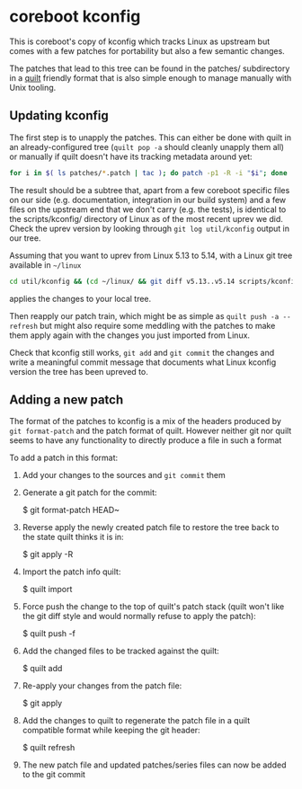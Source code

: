 # coreboot kconfig

This is coreboot's copy of kconfig which tracks Linux as upstream but comes
with a few patches for portability but also a few semantic changes.

The patches that lead to this tree can be found in the patches/ subdirectory
in a [quilt](http://savannah.nongnu.org/projects/quilt) friendly format that
is also simple enough to manage manually with Unix tooling.

## Updating kconfig

The first step is to unapply the patches. This can either be done with quilt
in an already-configured tree (`quilt pop -a` should cleanly unapply them all)
or manually if quilt doesn't have its tracking metadata around yet:

```sh
for i in $( ls patches/*.patch | tac ); do patch -p1 -R -i "$i"; done
```

The result should be a subtree that, apart from a few coreboot specific
files on our side (e.g. documentation, integration in our build system)
and a few files on the upstream end that we don't carry (e.g. the tests),
is identical to the scripts/kconfig/ directory of Linux as of the most recent
uprev we did. Check the uprev version by looking through
`git log util/kconfig` output in our tree.

Assuming that you want to uprev from Linux 5.13 to 5.14, with a Linux git tree
available in `~/linux`

```sh
cd util/kconfig && (cd ~/linux/ && git diff v5.13..v5.14 scripts/kconfig) | patch -p2`
```

applies the changes to your local tree.

Then reapply our patch train, which might be as simple as
`quilt push -a --refresh` but might also require some meddling with the
patches to make them apply again with the changes you just imported from
Linux.

Check that kconfig still works, `git add` and `git commit` the changes and
write a meaningful commit message that documents what Linux kconfig version
the tree has been upreved to.

## Adding a new patch

The format of the patches to kconfig is a mix of the headers produced by `git
format-patch` and the patch format of quilt. However neither git nor quilt
seems to have any functionality to directly produce a file in such a format

To add a patch in this format:
1. Add your changes to the sources and `git commit` them
2. Generate a git patch for the commit:

    $ git format-patch HEAD~

3. Reverse apply the newly created patch file to restore the tree back to the
   state quilt thinks it is in:

    $ git apply -R <the patch file>

4. Import the patch info quilt:

    $ quilt import <the patch file>

5. Force push the change to the top of quilt's patch stack (quilt won't like
   the git diff style and would normally refuse to apply the patch):

    $ quilt push -f <the patch file>

6. Add the changed files to be tracked against the quilt:

    $ quilt add <the files you changed>

7. Re-apply your changes from the patch file:

    $ git apply <the patch file>

8. Add the changes to quilt to regenerate the patch file in a quilt compatible
   format while keeping the git header:

    $ quilt refresh

9. The new patch file and updated patches/series files can now be added to the
   git commit
